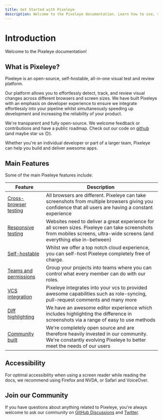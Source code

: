 ```yaml
---
title: Get Started with Pixeleye
description: Welcome to the Pixeleye documentation. Learn how to use, setup, and benefit from Pixeleye
---
```


# Introduction

Welcome to the Pixeleye documentation!

## What is Pixeleye?

Pixeleye is an open-source, self-hostable, all-in-one visual test and review platform.

Our platform allows you to effortlessly detect, track, and review visual changes across different browsers and screen sizes. We have built Pixeleye with an emphasis on developer experience to ensure we integrate effortlessly into your pipeline whilst simultaneously speeding up development and increasing the reliability of your product.

We're transparent and fully open-source. We welcome feedback or contributions and have a public roadmap. Check out our code on [github](https://github.com/pixeleye-io/pixeleye) (and maybe star us 🙃).

Whether you're an individual developer or part of a larger team, Pixeleye can help you build and deliver awesome apps.

## Main Features

Some of the main Pixeleye features include:

| Feature                                                       | Description                                                                                                                                                               |
| ------------------------------------------------------------- | ------------------------------------------------------------------------------------------------------------------------------------------------------------------------- |
| [Cross-browser testing](/docs/features/cross-browser-testing) | All browsers are different. Pixeleye can take screenshots from multiple browsers giving you confidence that all users are having a constant experience                    |
| [Responsive testing](/docs/features/responsive-testing)       | Websites need to deliver a great experience for all screen sizes. Pixeleye can take screenshots from mobiles screens, ultra-wide screens (and everything else in-between) |
| [Self-hostable](/docs/self-hosting/getting-started)           | Whilst we offer a top notch cloud experience, you can self-host Pixeleye completely free of charge.                                                                       |
| [Teams and permissions](/docs/features/teams-and-permissions) | Group your projects into teams where you can control what every member can do with our roles.                                                                             |
| [VCS integration](/docs/features/vcs-integration)             | Pixeleye integrates into your vcs to provided awesome capabilities such as role-syncing, pull-request comments and many more                                              |
| [Diff highlighting](/docs/features/diff-highlighting)         | We have an awesome editor experience which includes highlighting the difference in screenshots via a range of easy to use methods                                         |
| [Community built](/docs/features/community-built)             | We're completely open source and are therefore heavily invested in our community. We're constantly evolving Pixeleye to better meet the needs of our users                |

## Accessibility

For optimal accessibility when using a screen reader while reading the docs, we recommend using Firefox and NVDA, or Safari and VoiceOver.

## Join our Community

If you have questions about anything related to Pixeleye, you're always welcome to ask our community on [GitHub Discussions](https://github.com/pixeleye-io/pixeleye/discussions) and [Twitter](https://twitter.com/pixeleye_io).
